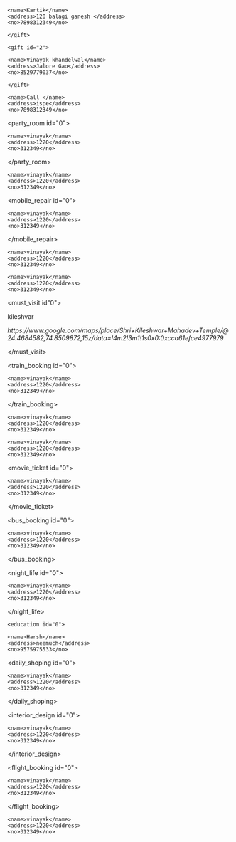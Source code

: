 <Application>
	     
  <gift id="1">
    
    <name>Kartik</name>
    <address>120 balagi ganesh </address>
    <no>7898312349</no>
    
	</gift>
  
	<gift id="2">
    
    <name>Vinayak khandelwal</name>
    <address>Jalore Gao</address>
    <no>8529779037</no>
    
	</gift>
  
  <gift id="3">
    
    <name>Call </name>
    <address>ispe</address>
    <no>7898312349</no>
    
  </gift>

  <party_room id="0">
    
    <name>vinayak</name>
    <address>1220</address>
    <no>312349</no>
    
  </party_room>

  <gaming id="0">

    <name>vinayak</name>
    <address>1220</address>
    <no>312349</no>

  </gaming>

  <mobile_repair id="0">

    <name>vinayak</name>
    <address>1220</address>
    <no>312349</no>

  </mobile_repair>

  <gym id="0">

    <name>vinayak</name>
    <address>1220</address>
    <no>312349</no>

  </gym>

  <food id="0">

    <name>vinayak</name>
    <address>1220</address>
    <no>312349</no>

  </food>
  
  
  <must_visit id"0">

<name>kileshvar</name>
<address>https://www.google.com/maps/place/Shri+Kileshwar+Mahadev+Temple/@24.4684582,74.8509872,15z/data=!4m2!3m1!1s0x0:0xcca61efce4977979</address>
<no></no>

</must_visit>

  <train_booking id="0">

    <name>vinayak</name>
    <address>1220</address>
    <no>312349</no>

  </train_booking>

  <hotel id="0">

    <name>vinayak</name>
    <address>1220</address>
    <no>312349</no>

  </hotel>
  


  <medicine id="0">

    <name>vinayak</name>
    <address>1220</address>
    <no>312349</no>

  </medicine>

  <movie_ticket id="0">

    <name>vinayak</name>
    <address>1220</address>
    <no>312349</no>

  </movie_ticket>

  <bus_booking id="0">

    <name>vinayak</name>
    <address>1220</address>
    <no>312349</no>

  </bus_booking>

  <night_life id="0">

    <name>vinayak</name>
    <address>1220</address>
    <no>312349</no>

  </night_life>
  
    <education id="0">
    
    <name>Harsh</name>
    <address>neemuch</address>
    <no>9575975533</no>
    
  </education>

  <daily_shoping id="0">

    <name>vinayak</name>
    <address>1220</address>
    <no>312349</no>

  </daily_shoping>

  <interior_design id="0">

    <name>vinayak</name>
    <address>1220</address>
    <no>312349</no>

  </interior_design>
  
  <flight_booking id="0">

    <name>vinayak</name>
    <address>1220</address>
    <no>312349</no>

  </flight_booking>

  <sports id="0">

    <name>vinayak</name>
    <address>1220</address>
    <no>312349</no>

  </sports>




</Application>
